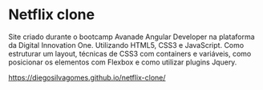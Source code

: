 # Netflix clone

Site criado durante o bootcamp Avanade Angular Developer na plataforma da Digital Innovation One. Utilizando HTML5, CSS3 e JavaScript. Como estruturar um layout, técnicas de CSS3 com containers e variáveis, como posicionar os elementos com Flexbox e como utilizar plugins Jquery. 

https://diegosilvagomes.github.io/netflix-clone/

